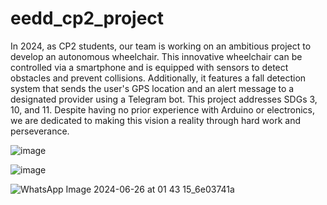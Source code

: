 # eedd_cp2_project
In 2024, as CP2 students, our team is working on an ambitious project to develop an autonomous wheelchair. This innovative wheelchair can be controlled via a smartphone and is equipped with sensors to detect obstacles and prevent collisions. Additionally, it features a fall detection system that sends the user's GPS location and an alert message to a designated provider using a Telegram bot. This project addresses SDGs 3, 10, and 11. Despite having no prior experience with Arduino or electronics, we are dedicated to making this vision a reality through hard work and perseverance.

![image](https://github.com/user-attachments/assets/33b5f828-58fd-4d3d-846a-68452355162c)

![image](https://github.com/user-attachments/assets/43bf459d-5cbc-4640-953f-193f3600e4ac)

![WhatsApp Image 2024-06-26 at 01 43 15_6e03741a](https://github.com/user-attachments/assets/ef83cf1e-2f29-4ec5-a81d-9e45ba803f08)
